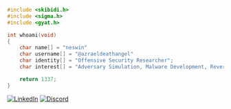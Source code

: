 ```c
#include <skibidi.h>
#include <sigma.h>
#include <gyat.h>

int whoami(void)
{
    char name[] = "neswin"
    char username[] = "@azraeldeathangel"
    char identity[] = "Offensive Security Researcher";
    char interest[] = "Adversary Simulation, Malware Development, Reverse Engineering";

    return 1337;
}
```
[![LinkedIn](https://img.shields.io/badge/LinkedIn-0077B5?style=for-the-badge&logo=linkedin&logoColor=white)](https://linkedin.com/in/neswinnigad) 
[![Discord](https://img.shields.io/badge/Discord-7289DA?style=for-the-badge&logo=discord&logoColor=white)](https://discord.com/users/1324016521621671988)

